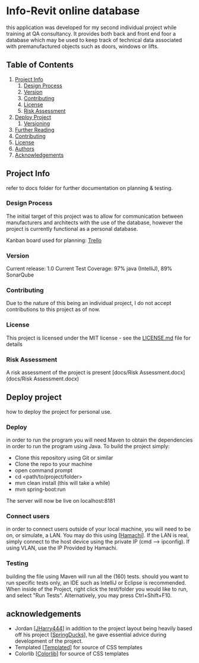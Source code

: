# Info-Revit online database

this application was developed for my second individual project while training at QA consultancy.
It provides both back and front end foor a database which may be used to keep track of technical data associated with premanufactured objects such as doors, windows or lifts.

## Table of Contents
1. [Project Info](#project-info)
    1. [Design Process](#design-process)
    1. [Version](#version)
    1. [Contributing](#contributing)
    1. [License](#license)
    1. [Risk Assessment](#risk-assessment)
1. [Deploy Project](#release-process)
    1. [Versioning](#versioning)
1. [Further Reading](#further-reading)
1. [Contributing](#contributing)
1. [License](#license)
1. [Authors](#authors)
1. [Acknowledgements](#acknowledgements)

## Project Info

refer to docs folder for further documentation on planning & testing.

### Design Process

The initial target of this project was to allow for communication between manufacturers and architects with the use of the database, however the project is currently functional as a personal database.

Kanban board used for planning: [Trello](https://trello.com/b/bp9c8Uks/construction-part-database)

### Version
Current release: 1.0
Current Test Coverage: 97% java (IntelliJ), 89% SonarQube
### Contributing
Due to the nature of this being an individual project, I do not accept contributions to this project as of now.
### License
This project is licensed under the MIT license - see the [LICENSE.md](LICENSE.md) file for details 
### Risk Assessment
A risk assessment of the project is present [docs/Risk Assessment.docx](docs/Risk Assessment.docx)

## Deploy project
how to deploy the project for personal use.

### Deploy

in order to run the program you will need Maven to obtain the dependencies in order to run the program using Java. To build the project simply:
* Clone this repository using Git or similar
* Clone the repo to your machine
* open command prompt
* cd <path/to/project/folder>
* mvn clean install (this will take a while)
* mvn spring-boot:run

The server will now be live on localhost:8181

### Connect users

in order to connect users outside of your local machine, you will need to be on, or simulate, a LAN. You may do this using [[Hamachi](https://www.vpn.net/)]. If the LAN is real, simply connect to the host device using the private IP (cmd --> ipconfig). If using VLAN, use the IP Provided by Hamachi.

### Testing

building the file using Maven will run all the (160) tests. should you want to run specific tests only, an IDE such as IntelliJ or Eclipse is recommended.
When inside of the Project, right click the test/folder you would like to run, and select "Run Tests". Alternatively, you may press Ctrl+Shift+F10.

## acknowledgements
* Jordan [[JHarry444](https://github.com/JHarry444)] in addition to the project layout being heavily based off his project [[SpringDucks](https://github.com/JHarry444/SpringDucks)], he gave essential advice during development of the project.
* Templated [[Templated](https://templated.co/)] for source of CSS templates
* Colorlib [[Colorlib](https://colorlib.com/wp/template/responsive-table-v1/)] for source of CSS templates
